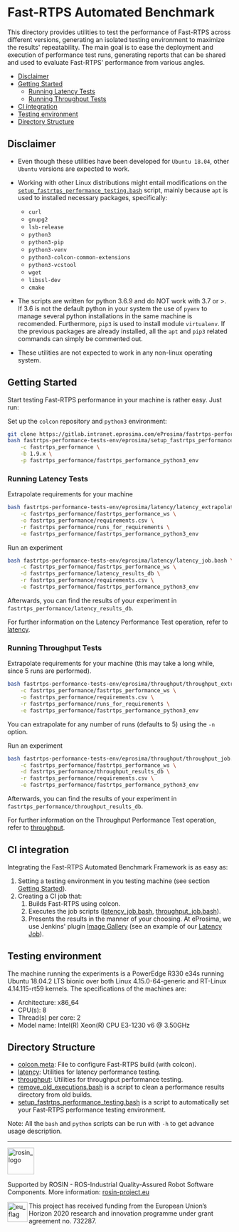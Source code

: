 # Fast-RTPS Automated Benchmark

This directory provides utilities to test the performance of Fast-RTPS across different versions, generating an isolated testing environment to maximize the results' repeatability.
The main goal is to ease the deployment and execution of performance test runs, generating reports that can be shared and used to evaluate Fast-RTPS' performance from various angles.

* [Disclaimer](#disclaimer)
* [Getting Started](#getting-started)
    * [Running Latency Tests](#running-latency-tests)
    * [Running Throughput Tests](#running-throughput-tests)
* [CI integration](#ci-integration)
* [Testing environment](#testing-environment)
* [Directory Structure](#directory-structure)

## Disclaimer

* Even though these utilities have been developed for `Ubuntu 18.04`, other `Ubuntu` versions are expected to work.
* Working with other Linux distributions might entail modifications on the [`setup_fastrtps_performance_testing.bash`](setup_fastrtps_performance_testing.bash) script, mainly because `apt` is used to installed necessary packages, specifically:

    * `curl`
    * `gnupg2`
    * `lsb-release`
    * `python3`
    * `python3-pip`
    * `python3-venv`
    * `python3-colcon-common-extensions`
    * `python3-vcstool`
    * `wget`
    * `libssl-dev`
    * `cmake`

* The scripts are written for python 3.6.9 and do NOT work with 3.7 or >. If 3.6 is not the default python in your system the use of `pyenv` to manage several python installations in the same machine is recomended.
    Furthermore, `pip3` is used to install module `virtualenv`.
    If the previous packages are already installed, all the `apt` and `pip3` related commands can simply be commented out.

* These utilities are not expected to work in any non-linux operating system.

## Getting Started

Start testing Fast-RTPS performance in your machine is rather easy. Just run:

Set up the `colcon` repository and `python3` environment:
```bash
git clone https://gitlab.intranet.eprosima.com/eProsima/fastrtps-performance-tests-env.git
bash fastrtps-performance-tests-env/eprosima/setup_fastrtps_performance_testing.bash \
    -c fastrtps_performance \
    -b 1.9.x \
    -p fastrtps_performance/fastrtps_performance_python3_env
```

### Running Latency Tests
Extrapolate requirements for your machine
```bash
bash fastrtps-performance-tests-env/eprosima/latency/latency_extrapolate_requirements.bash \
    -c fastrtps_performance/fastrtps_performance_ws \
    -o fastrtps_performance/requirements.csv \
    -r fastrtps_performance/runs_for_requirements \
    -e fastrtps_performance/fastrtps_performance_python3_env
```

Run an experiment
```bash
bash fastrtps-performance-tests-env/eprosima/latency/latency_job.bash \
    -c fastrtps_performance/fastrtps_performance_ws \
    -d fastrtps_performance/latency_results_db \
    -r fastrtps_performance/requirements.csv \
    -e fastrtps_performance/fastrtps_performance_python3_env
```

Afterwards, you can find the results of your experiment in `fastrtps_performance/latency_results_db`.

For further information on the Latency Performance Test operation, refer to [latency](latency).

### Running Throughput Tests
Extrapolate requirements for your machine (this may take a long while, since 5 runs are performed).
```bash
bash fastrtps-performance-tests-env/eprosima/throughput/throughput_extrapolate_requirements.bash \
    -c fastrtps_performance/fastrtps_performance_ws \
    -o fastrtps_performance/requirements.csv \
    -r fastrtps_performance/runs_for_requirements \
    -e fastrtps_performance/fastrtps_performance_python3_env
```

You can extrapolate for any number of runs (defaults to 5) using the `-n` option.

Run an experiment
```bash
bash fastrtps-performance-tests-env/eprosima/throughput/throughput_job.bash \
    -c fastrtps_performance/fastrtps_performance_ws \
    -d fastrtps_performance/throughput_results_db \
    -r fastrtps_performance/requirements.csv \
    -e fastrtps_performance/fastrtps_performance_python3_env
```

Afterwards, you can find the results of your experiment in `fastrtps_performance/throughput_results_db`.

For further information on the Throughput Performance Test operation, refer to [throughput](throughput).

## CI integration

Integrating the Fast-RTPS Automated Benchmark Framework is as easy as:

1. Setting a testing environment in you testing machine (see section [Getting Started](#getting-started)).
1. Creating a CI job that:
    1. Builds Fast-RTPS using colcon.
    1. Executes the job scripts ([latency_job.bash](latency/latency_job.bash), [throughput_job.bash](throughput/throughput_job.bash)).
    1. Presents the results in the manner of your choosing. At eProsima, we use Jenkins' plugin [Image Gallery](https://plugins.jenkins.io/image-gallery/) (see an example of our [Latency Job](http://jenkins.eprosima.com:8080/view/Performance/job/FastRTPS_latency_performance/80/)).

## Testing environment
The machine running the experiments is a PowerEdge R330 e34s running Ubuntu 18.04.2 LTS bionic over both Linux 4.15.0-64-generic and RT-Linux 4.14.115-rt59 kernels.
The specifications of the machines are:

* Architecture: x86_64
* CPU(s): 8
* Thread(s) per core: 2
* Model name: Intel(R) Xeon(R) CPU E3-1230 v6 @ 3.50GHz

## Directory Structure

* [colcon.meta](colcon.meta): File to configure Fast-RTPS build (with colcon).
* [latency](latency): Utilities for latency performance testing.
* [throughput](throughput): Utilities for throughput performance testing.
* [remove_old_executions.bash](remove_old_executions.bash) is a script to clean a performance results directory from old builds.
* [setup_fastrtps_performance_testing.bash](setup_fastrtps_performance_testing.bash) is a script to automatically set your Fast-RTPS performance testing environment.

Note: All the `bash` and `python` scripts can be run with `-h` to get advance usage description.

---

<!--
    ROSIN acknowledgement from the ROSIN press kit
    @ https://github.com/rosin-project/press_kit
-->

<a href="http://rosin-project.eu">
  <img src="http://rosin-project.eu/wp-content/uploads/rosin_ack_logo_wide.png"
       alt="rosin_logo" height="60" >
</a>

Supported by ROSIN - ROS-Industrial Quality-Assured Robot Software Components.
More information: <a href="http://rosin-project.eu">rosin-project.eu</a>

<img src="http://rosin-project.eu/wp-content/uploads/rosin_eu_flag.jpg"
     alt="eu_flag" height="45" align="left" >

This project has received funding from the European Union’s Horizon 2020
research and innovation programme under grant agreement no. 732287.

